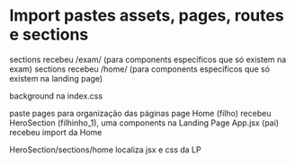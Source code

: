 # Import pastes assets, pages, routes e sections

sections recebeu /exam/ (para components específicos que só existem na exam)
sections recebeu /home/ (para components específicos que só existem na landing page)

background na index.css

paste pages para organização das páginas
page Home (filho) recebeu HeroSection (filhinho_1), uma components na Landing Page
App.jsx (pai) recebeu import da Home

HeroSection/sections/home localiza jsx e css da LP
